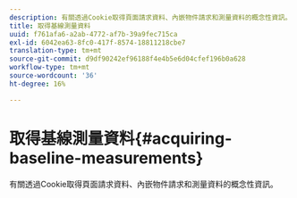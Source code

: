 ```yaml
---
description: 有關透過Cookie取得頁面請求資料、內嵌物件請求和測量資料的概念性資訊。
title: 取得基線測量資料
uuid: f761afa6-a2ab-4772-af7b-39a9fec715ca
exl-id: 6042ea63-8fc0-417f-8574-18811218cbe7
translation-type: tm+mt
source-git-commit: d9df90242ef96188f4e4b5e6d04cfef196b0a628
workflow-type: tm+mt
source-wordcount: '36'
ht-degree: 16%

---
```


# 取得基線測量資料{#acquiring-baseline-measurements}

有關透過Cookie取得頁面請求資料、內嵌物件請求和測量資料的概念性資訊。
